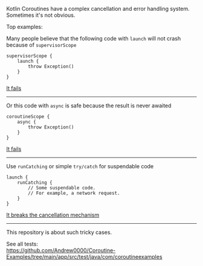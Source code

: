 Kotlin Coroutines have a complex cancellation and error handling system. Sometimes it's not obvious.  

Top examples:  

Many people believe that the following code with `launch` will not crash because of `supervisorScope`
```
supervisorScope {
    launch {
        throw Exception()
    }
}
```
[It fails](https://github.com/Andrew0000/Coroutine-Examples/blob/main/app/src/test/java/com/coroutineexamples/SupervisorScopeTest.kt)

---

Or this code with `async` is safe because the result is never awaited
```
coroutineScope {
    async {
        throw Exception()
    }
}
```
[It fails](https://github.com/Andrew0000/Coroutine-Examples/blob/main/app/src/test/java/com/coroutineexamples/CoroutineScopeTest.kt)

---

Use `runCatching` or simple `try/catch` for suspendable code
```
launch {
    runCatching {
        // Some suspendable code.
        // For example, a network request.
    }
}
```
[It breaks the cancellation mechanism](https://github.com/Andrew0000/Coroutine-Examples/blob/main/app/src/test/java/com/coroutineexamples/CancellationTest.kt)

---

This repository is about such tricky cases.  

See all tests:  
https://github.com/Andrew0000/Coroutine-Examples/tree/main/app/src/test/java/com/coroutineexamples
